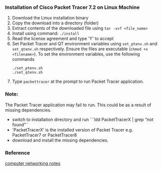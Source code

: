 ### Installation of Cisco Packet Tracer 7.2 on Linux Machine

1. Download the Linux installation binary
2. Copy the download into a directory (folder)
3. Extract contents of the downloaded file using ```tar -xvf <file_name>```
4. Install using command: ``./install``
5. Read the license agreement and type 'Y' to accept
6. Set Packet Tracer and QT environment variables using ``set_ptenv.sh`` and ``set_qtenv.sh`` respectively. Ensure the files are executable (``chmod +x <filename>``). To set the environment variables, use the following commands
    ```
    ./set_ptenv.sh
    ./set_qtenv.sh
    ```
7. Type ``packettracer`` at the prompt to run Packet Tracer application.

### Note:
The Packet Tracer application may fail to run. This could be as a result of missing dependencies.
   * switch to installation directory and run ```ldd PacketTracerX | grep “not found”`` 
   * 'PacketTracerX' is the installed version of Packet Tracer e.g. PacketTracer7 or PacketTracer8
   * download and install the missing dependencies.

### Reference
[computer networking notes](https://www.computernetworkingnotes.com/ccna-study-guide/how-to-install-and-start-packet-tracer-in-ubuntu.html)